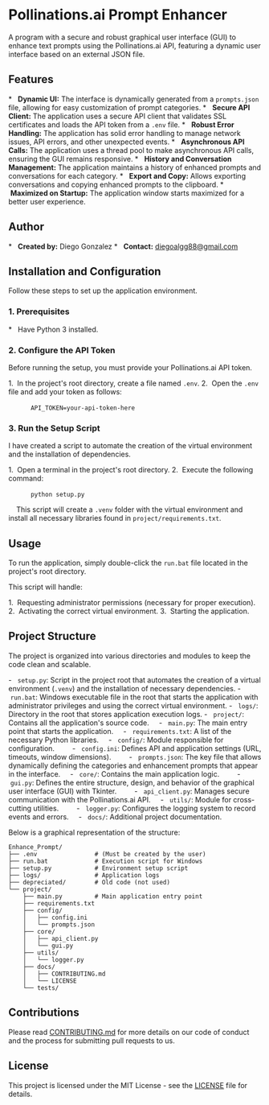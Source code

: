 # Pollinations.ai Prompt Enhancer

A program with a secure and robust graphical user interface (GUI) to enhance text prompts using the Pollinations.ai API, featuring a dynamic user interface based on an external JSON file.

## Features

\*   **Dynamic UI:** The interface is dynamically generated from a `prompts.json` file, allowing for easy customization of prompt categories.
\*   **Secure API Client:** The application uses a secure API client that validates SSL certificates and loads the API token from a `.env` file.
\*   **Robust Error Handling:** The application has solid error handling to manage network issues, API errors, and other unexpected events.
\*   **Asynchronous API Calls:** The application uses a thread pool to make asynchronous API calls, ensuring the GUI remains responsive.
\*   **History and Conversation Management:** The application maintains a history of enhanced prompts and conversations for each category.
\*   **Export and Copy:** Allows exporting conversations and copying enhanced prompts to the clipboard.
\*   **Maximized on Startup:** The application window starts maximized for a better user experience.

## Author

\*   **Created by:** Diego Gonzalez
\*   **Contact:** diegoalgg88@gmail.com

## Installation and Configuration

Follow these steps to set up the application environment.

### 1\. Prerequisites

\*   Have Python 3 installed.

### 2\. Configure the API Token

Before running the setup, you must provide your Pollinations.ai API token.

1.  In the project's root directory, create a file named `.env`.
2.  Open the `.env` file and add your token as follows:

    `    API_TOKEN=your-api-token-here    `

### 3\. Run the Setup Script

I have created a script to automate the creation of the virtual environment and the installation of dependencies.

1.  Open a terminal in the project's root directory.
2.  Execute the following command:

    `    python setup.py    `

    This script will create a `.venv` folder with the virtual environment and install all necessary libraries found in `project/requirements.txt`.

## Usage

To run the application, simply double-click the `run.bat` file located in the project's root directory.

This script will handle:

1.  Requesting administrator permissions (necessary for proper execution).
2.  Activating the correct virtual environment.
3.  Starting the application.

## Project Structure

The project is organized into various directories and modules to keep the code clean and scalable.

\-   `setup.py`: Script in the project root that automates the creation of a virtual environment (`.venv`) and the installation of necessary dependencies.
\-   `run.bat`: Windows executable file in the root that starts the application with administrator privileges and using the correct virtual environment.
\-   `logs/`: Directory in the root that stores application execution logs.
\-   `project/`: Contains all the application's source code.
    -   `main.py`: The main entry point that starts the application.
    -   `requirements.txt`: A list of the necessary Python libraries.
    -   `config/`: Module responsible for configuration.
        -   `config.ini`: Defines API and application settings (URL, timeouts, window dimensions).
        -   `prompts.json`: The key file that allows dynamically defining the categories and enhancement prompts that appear in the interface.
    -   `core/`: Contains the main application logic.
        -   `gui.py`: Defines the entire structure, design, and behavior of the graphical user interface (GUI) with Tkinter.
        -   `api_client.py`: Manages secure communication with the Pollinations.ai API.
    -   `utils/`: Module for cross-cutting utilities.
        -   `logger.py`: Configures the logging system to record events and errors.
    -   `docs/`: Additional project documentation.

Below is a graphical representation of the structure:

```
Enhance_Prompt/
├── .env                # (Must be created by the user)
├── run.bat             # Execution script for Windows
├── setup.py            # Environment setup script
├── logs/               # Application logs
├── depreciated/        # Old code (not used)
└── project/
    ├── main.py         # Main application entry point
    ├── requirements.txt
    ├── config/
    │   ├── config.ini
    │   └── prompts.json
    ├── core/
    │   ├── api_client.py
    │   └── gui.py
    ├── utils/
    │   └── logger.py
    ├── docs/
    │   ├── CONTRIBUTING.md
    │   └── LICENSE
    └── tests/
```

## Contributions

Please read [CONTRIBUTING.md](https://www.google.com/search?q=docs/CONTRIBUTING.md) for more details on our code of conduct and the process for submitting pull requests to us.

## License

This project is licensed under the MIT License - see the [LICENSE](https://www.google.com/search?q=docs/LICENSE) file for details.
